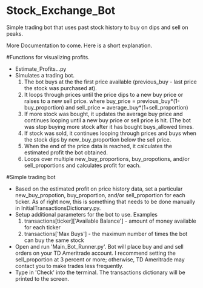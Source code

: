 # Stock_Exchange_Bot
Simple trading bot that uses past stock history to buy on dips and sell on peaks.

More Documentation to come. Here is a short explanation.

#Functions for visualizing profits. 

- Estimate_Profits...py
- Simulates a trading bot. 
  1. The bot buys at the the first price available (previous_buy - last price the stock was purchased at). 
  2. It loops through prices until the price dips to a new buy price or raises to a new sell price.
      where buy_price = previous_buy*(1-buy_proportion) and sell_price = average_buy*(1+sell_proportion)
  3. If more stock was bought, it updates the average buy price and continues looping until a new buy price or sell price is hit. (The bot was stop buying more stock after it has bought buys_allowed times.
  4. If stock was sold, it continues looping through prices and buys when the stock dips by new_buy_proportion below the sell price.
  5. When the end of the price data is reached, it calculates the estimated profit the bot obtained.
  6. Loops over multiple new_buy_proportions, buy_propotions, and/or sell_proportions and calculates profit for each.
  
  
#Simple trading bot

- Based on the estimated profit on price history data, set a particular new_buy_propotion, buy_proportion, and/or sell_proportion for each ticker. As of right now, this is something that needs to be done manually in InitialTransactionsDictionary.py.
- Setup additional parameters for the bot to use. Examples
    1. transactions[ticker]['Available Balance'] - amount of money available for each ticker
    2. transactions['Max Buys'] - the maximum number of times the bot can buy the same stock
- Open and run 'Main_Bot_Runner.py'. Bot will place buy and and sell orders on your TD Ameritrade account. I recommend setting the sell_proportion at 3 percent or more; otherwise, TD Ameritrade may contact you to make trades less frequently.
- Type in 'Check' into the terminal. The transactions dictionary will be printed to the screen.

